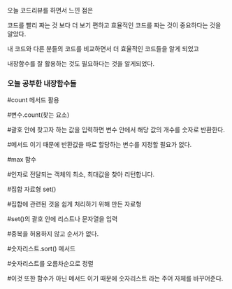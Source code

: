 오늘 코드리뷰를 하면서 느낀 점은

코드를 빨리 짜는 것 보다 더 보기 편하고 효율적인 코드를 짜는 것이 중요하다는 것을 알았다.

내 코드와 다른 분들의 코드를 비교하면서 더 효율적인 코드들을 알게 되었고

내장함수를 잘 활용하는 것도 필요하다는 것을 알게되었다.

### 오늘 공부한 내장함수들

#count 메서드 활용

#변수.count(찾는 요소)

#괄호 안에 찾고자 하는 값을 입력하면 변수 안에서 해당 값의 개수를 숫자로 반환한다.

#메서드 이기 때문에 반환값을 따로 할당하는 변수를 지정할 필요가 없다.

#max 함수

#인자로 전달되는 객체의 최소, 최대값을 찾아 리턴합니다.

#집합 자료형 set()

#집합에 관련된 것을 쉽게 처리하기 위해 만든 자료형

#set()의 괄호 안에 리스트나 문자열을 입력

#중복을 허용하지 않고 순서가 없다.

#숫자리스트.sort() 메서드

#숫자리스트를 오름차순으로 정렬

#이것 또한 함수가 아닌 메서드 이기 때문에 숫자리스트 라는 주어 자체를 바꾸어준다.
